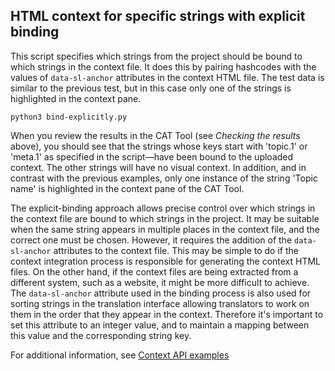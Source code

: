 ## HTML context for specific strings with explicit binding

This script specifies which strings from the project should be bound to which strings in the context file. It does this by pairing hashcodes with the values of `data-sl-anchor` attributes in the context HTML file. The test data is similar to the previous test, but in this case only one of the strings is highlighted in the context pane.

```
python3 bind-explicitly.py
```

When you review the results in the CAT Tool (see *Checking the results* above), you should see that the strings whose keys start with 'topic.1' or 'meta.1' as specified in the script—have been bound to the uploaded context. The other strings will have no visual context. In addition, and in contrast with the previous examples, only one instance of the string 'Topic name' is highlighted in the context pane of the CAT Tool.

The explicit-binding approach allows precise control over which strings in the context file are bound to which strings in the project. It may be suitable when the same string appears in multiple places in the context file, and the correct one must be chosen. However, it requires the addition of the `data-sl-anchor` attributes to the context file. This may be simple to do if the context integration process is responsible for generating the context HTML files. On the other hand, if the context files are being extracted from a different system, such as a website, it might be more difficult to achieve. The `data-sl-anchor` attribute used in the binding process is also used for sorting strings in the translation interface allowing translators to work on them in the order that they appear in the context. Therefore it's important to set this attribute to an integer value, and to maintain a mapping between this value and the corresponding string key.

For additional information, see [Context API examples](../README.md)

